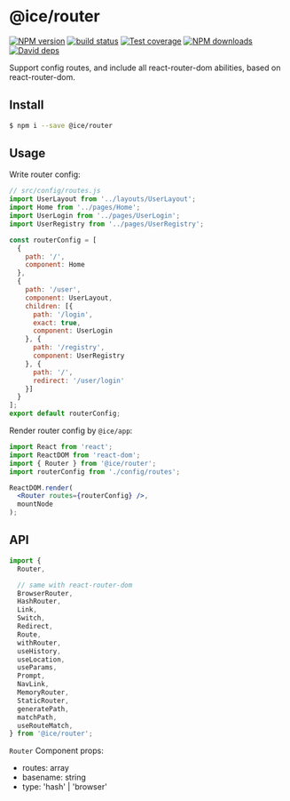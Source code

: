 # @ice/router

[![NPM version](https://img.shields.io/npm/v/@ice/router.svg?style=flat)](https://npmjs.org/package/@ice/router) [![build status](https://img.shields.io/travis/com/ice-lab/router.svg?style=flat-square)](https://travis-ci.com/ice-lab/router) [![Test coverage](https://img.shields.io/codecov/c/github/ice-lab/router.svg?style=flat-square)](https://codecov.io/gh/ice-lab/router) [![NPM downloads](http://img.shields.io/npm/dm/@ice/router.svg?style=flat)](https://npmjs.org/package/@ice/router) [![David deps](https://img.shields.io/david/ice-lab/router.svg?style=flat-square)](https://david-dm.org/ice-lab/router)

Support config routes, and include all react-router-dom abilities, based on react-router-dom.

## Install

```bash
$ npm i --save @ice/router
```

## Usage

Write router config:

```js
// src/config/routes.js
import UserLayout from '../layouts/UserLayout';
import Home from '../pages/Home';
import UserLogin from '../pages/UserLogin';
import UserRegistry from '../pages/UserRegistry';

const routerConfig = [
  {
    path: '/',
    component: Home
  },
  {
    path: '/user',
    component: UserLayout,
    children: [{
      path: '/login',
      exact: true,
      component: UserLogin
    }, {
      path: '/registry',
      component: UserRegistry
    }, {
      path: '/',
      redirect: '/user/login'
    }]
  }
];
export default routerConfig;
```

Render router config by `@ice/app`:

```jsx
import React from 'react';
import ReactDOM from 'react-dom';
import { Router } from '@ice/router';
import routerConfig from './config/routes';

ReactDOM.render(
  <Router routes={routerConfig} />,
  mountNode
);
```

## API

```js
import {
  Router,

  // same with react-router-dom
  BrowserRouter,
  HashRouter,
  Link,
  Switch,
  Redirect,
  Route,
  withRouter,
  useHistory,
  useLocation,
  useParams,
  Prompt,
  NavLink,
  MemoryRouter,
  StaticRouter,
  generatePath,
  matchPath,
  useRouteMatch,
} from '@ice/router';
```

`Router` Component props:

- routes: array
- basename: string
- type: 'hash' | 'browser'
